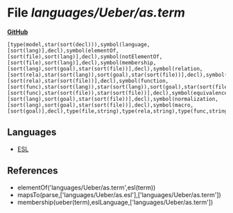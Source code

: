 # File _languages/Ueber/as.term_
**[GitHub](https://github.com/softlang/yas/blob/master/languages/Ueber/as.term)**
```
[type(model,star(sort(decl))),symbol(language,[sort(lang)],decl),symbol(elementOf,[sort(file),sort(lang)],decl),symbol(notElementOf,[sort(file),sort(lang)],decl),symbol(membership,[sort(lang),sort(goal),star(sort(file))],decl),symbol(relation,[sort(rela),star(sort(lang)),sort(goal),star(sort(file))],decl),symbol(relatesTo,[sort(rela),star(sort(file))],decl),symbol(function,[sort(func),star(sort(lang)),star(sort(lang)),sort(goal),star(sort(file))],decl),symbol(mapsTo,[sort(func),star(sort(file)),star(sort(file))],decl),symbol(equivalence,[sort(lang),sort(goal),star(sort(file))],decl),symbol(normalization,[sort(lang),sort(goal),star(sort(file))],decl),symbol(macro,[sort(goal)],decl),type(file,string),type(rela,string),type(func,string),type(lang,term),type(goal,term)].
```

## Languages
* [ESL](../languages/ESL.md)

## References
* elementOf('languages/Ueber/as.term',esl(term))
* mapsTo(parse,['languages/Ueber/as.esl'],['languages/Ueber/as.term'])
* membership(ueber(term),eslLanguage,['languages/Ueber/as.term'])
